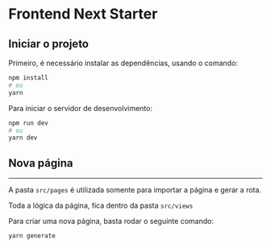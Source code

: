 # Frontend Next Starter

## Iniciar o projeto
Primeiro, é necessário instalar as dependências, usando o comando: 
```bash
npm install
# ou
yarn
```

Para iniciar o servidor de desenvolvimento:
```bash
npm run dev
# ou
yarn dev
```

## Nova página
---
A pasta `src/pages` é utilizada somente para importar a página e gerar a rota.

Toda a lógica da página, fica dentro da pasta `src/views`

Para criar uma nova página, basta rodar o seguinte comando:
```bash
yarn generate
```

